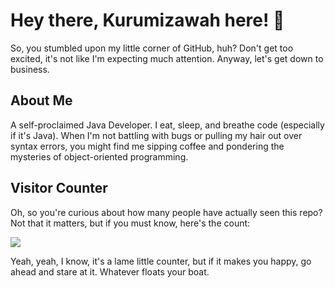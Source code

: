 # Hey there, Kurumizawah here! 👋

So, you stumbled upon my little corner of GitHub, huh? Don't get too excited, it's not like I'm expecting much attention. Anyway, let's get down to business.

## About Me
A self-proclaimed Java Developer. I eat, sleep, and breathe code (especially if it's Java). When I'm not battling with bugs or pulling my hair out over syntax errors, you might find me sipping coffee and pondering the mysteries of object-oriented programming.

## Visitor Counter
Oh, so you're curious about how many people have actually seen this repo? Not that it matters, but if you must know, here's the count:

![](https://count.getloli.com/get/@KayllonDouglas.github.readme)

Yeah, yeah, I know, it's a lame little counter, but if it makes you happy, go ahead and stare at it. Whatever floats your boat.

